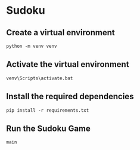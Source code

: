 # Sudoku

## Create a virtual environment
``python -m venv venv``

## Activate the virtual environment
``venv\Scripts\activate.bat``

## Install the required dependencies
``pip install -r requirements.txt``

## Run the Sudoku Game
``main``

